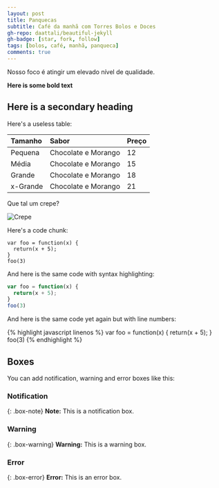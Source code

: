 ```yaml
---
layout: post
title: Panquecas
subtitle: Café da manhã com Torres Bolos e Doces
gh-repo: daattali/beautiful-jekyll
gh-badge: [star, fork, follow]
tags: [bolos, café, manhã, panqueca]
comments: true
---
```


Nosso foco é atingir um elevado nível de qualidade. 

**Here is some bold text**

## Here is a secondary heading

Here's a useless table:

| Tamanho | Sabor | Preço |
| :------ |:--- | :--- |
| Pequena | Chocolate e Morango | 12 |
| Média | Chocolate e Morango | 15 |
| Grande | Chocolate e Morango | 18 |
| x-Grande | Chocolate e Morango | 21 |

Que tal um crepe?

![Crepe](https://s3-media3.fl.yelpcdn.com/bphoto/cQ1Yoa75m2yUFFbY2xwuqw/348s.jpg)

Here's a code chunk:

~~~
var foo = function(x) {
  return(x + 5);
}
foo(3)
~~~

And here is the same code with syntax highlighting:

```javascript
var foo = function(x) {
  return(x + 5);
}
foo(3)
```

And here is the same code yet again but with line numbers:

{% highlight javascript linenos %}
var foo = function(x) {
  return(x + 5);
}
foo(3)
{% endhighlight %}

## Boxes
You can add notification, warning and error boxes like this:

### Notification

{: .box-note}
**Note:** This is a notification box.

### Warning

{: .box-warning}
**Warning:** This is a warning box.

### Error

{: .box-error}
**Error:** This is an error box.
